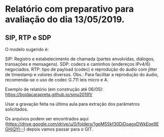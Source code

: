# Relatório com preparativo para avaliação do dia 13/05/2019.

## SIP, RTP e SDP

O modelo sugerido é:

SIP: Registro e estabelecimento de chamada (partes envolvidas, diálogos, transações e mensagens).
SDP: codecs e caminhos (endereços IPv4/6) negociados.
RTP: tipo de payload (codec) e reprodução do áudio com jitter de timestamp e valores diversos.
Obs.: Para facilitar a reprodução do áudio, recomenda-se o uso de codec G.711 leis  micro e A.
 

Exemplo de relatório (em construção até 06/05): https://boidacarapreta.github.io/smu20191/


Usar a gravação feita na última aula para extração dos parâmetros solicitados.


Os arquivos podem ser encontrados aqui (https://drive.google.com/drive/u/0/folders/1gpM5Skf30DjDoagxDWkEpe9EGHiQYI--) depois vamos passar para o GIT.
